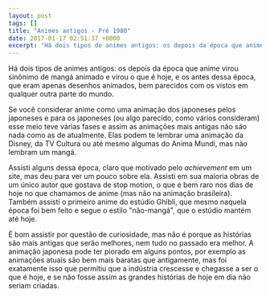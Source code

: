 ```yaml
---
layout: post
tags: []
title: "Animes antigos - Pré 1980"
date: 2017-01-17 02:51:37 +0000
excerpt: "Há dois tipos de animes antigos: os depois da época que anime virou sinônimo de mangá animado e virou o que é hoje, e os antes dessa época,..."
---
```


Há dois tipos de animes antigos: os depois da época que anime virou sinônimo de mangá animado e virou o que é hoje, e os antes dessa época, que eram apenas desenhos animados, bem parecidos com os vistos em qualquer outra parte do mundo.

Se você considerar anime como uma animação dos japoneses pelos japoneses e para os japoneses (ou algo parecido, como vários consideram) esse meio teve várias fases e assim as animações mais antigas não são nada como as de atualmente. Elas podem te lembrar uma animação da Disney, da TV Cultura ou até mesmo algumas do Anima Mundi, mas não lembram um mangá.

Assisti alguns dessa época, claro que motivado pelo *achievement* em um site, mas deu para ver um pouco sobre ela. Assisti em sua maioria obras de um único autor que gostava de stop motion, o que é bem raro nos dias de hoje no que chamamos de anime (mas não na animação brasileira). Também assisti o primeiro anime do estúdio Ghibli, que mesmo naquela época foi bem feito e segue o estilo "não-mangá", que o estúdio mantém até hoje.

É bom assistir por questão de curiosidade, mas não é porque as histórias são mais antigas que serão melhores, nem tudo no passado era melhor. A animação japonesa pode ter piorado em alguns pontos, por exemplo as animações atuais são bem mais baratas que antigamente, mas foi exatamente isso que permitiu que a indústria crescesse e chegasse a ser o que é hoje, e se não fosse assim as grandes histórias de hoje em dia não seriam criadas.